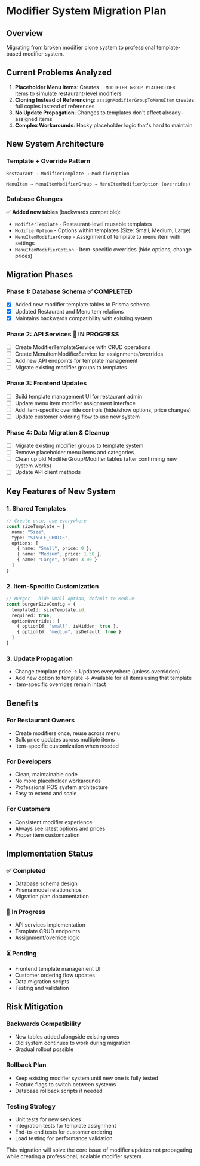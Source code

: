 # Modifier System Migration Plan

## Overview
Migrating from broken modifier clone system to professional template-based modifier system.

## Current Problems Analyzed
1. **Placeholder Menu Items**: Creates `__MODIFIER_GROUP_PLACEHOLDER__` items to simulate restaurant-level modifiers
2. **Cloning Instead of Referencing**: `assignModifierGroupToMenuItem` creates full copies instead of references
3. **No Update Propagation**: Changes to templates don't affect already-assigned items
4. **Complex Workarounds**: Hacky placeholder logic that's hard to maintain

## New System Architecture

### Template + Override Pattern
```
Restaurant → ModifierTemplate → ModifierOption
    ↓                ↓
MenuItem → MenuItemModifierGroup → MenuItemModifierOption (overrides)
```

### Database Changes
✅ **Added new tables** (backwards compatible):
- `ModifierTemplate` - Restaurant-level reusable templates
- `ModifierOption` - Options within templates (Size: Small, Medium, Large)  
- `MenuItemModifierGroup` - Assignment of template to menu item with settings
- `MenuItemModifierOption` - Item-specific overrides (hide options, change prices)

## Migration Phases

### Phase 1: Database Schema ✅ COMPLETED
- [x] Added new modifier template tables to Prisma schema
- [x] Updated Restaurant and MenuItem relations
- [x] Maintains backwards compatibility with existing system

### Phase 2: API Services 🚧 IN PROGRESS  
- [ ] Create ModifierTemplateService with CRUD operations
- [ ] Create MenuItemModifierService for assignments/overrides
- [ ] Add new API endpoints for template management
- [ ] Migrate existing modifier groups to templates

### Phase 3: Frontend Updates
- [ ] Build template management UI for restaurant admin
- [ ] Update menu item modifier assignment interface  
- [ ] Add item-specific override controls (hide/show options, price changes)
- [ ] Update customer ordering flow to use new system

### Phase 4: Data Migration & Cleanup
- [ ] Migrate existing modifier groups to template system
- [ ] Remove placeholder menu items and categories
- [ ] Clean up old ModifierGroup/Modifier tables (after confirming new system works)
- [ ] Update API client methods

## Key Features of New System

### 1. Shared Templates
```typescript
// Create once, use everywhere
const sizeTemplate = {
  name: "Size", 
  type: "SINGLE_CHOICE",
  options: [
    { name: "Small", price: 0 },
    { name: "Medium", price: 1.50 },
    { name: "Large", price: 3.00 }
  ]
}
```

### 2. Item-Specific Customization  
```typescript
// Burger - hide Small option, default to Medium
const burgerSizeConfig = {
  templateId: sizeTemplate.id,
  required: true,
  optionOverrides: [
    { optionId: "small", isHidden: true },
    { optionId: "medium", isDefault: true }
  ]
}
```

### 3. Update Propagation
- Change template price → Updates everywhere (unless overridden)
- Add new option to template → Available for all items using that template
- Item-specific overrides remain intact

## Benefits

### For Restaurant Owners
- Create modifiers once, reuse across menu
- Bulk price updates across multiple items
- Item-specific customization when needed

### For Developers  
- Clean, maintainable code
- No more placeholder workarounds
- Professional POS system architecture
- Easy to extend and scale

### For Customers
- Consistent modifier experience
- Always see latest options and prices
- Proper item customization

## Implementation Status

### ✅ Completed
- Database schema design
- Prisma model relationships
- Migration plan documentation

### 🚧 In Progress
- API services implementation
- Template CRUD endpoints
- Assignment/override logic

### ⏳ Pending
- Frontend template management UI
- Customer ordering flow updates
- Data migration scripts
- Testing and validation

## Risk Mitigation

### Backwards Compatibility
- New tables added alongside existing ones
- Old system continues to work during migration
- Gradual rollout possible

### Rollback Plan
- Keep existing modifier system until new one is fully tested
- Feature flags to switch between systems
- Database rollback scripts if needed

### Testing Strategy
- Unit tests for new services
- Integration tests for template assignment
- End-to-end tests for customer ordering
- Load testing for performance validation

This migration will solve the core issue of modifier updates not propagating while creating a professional, scalable modifier system.